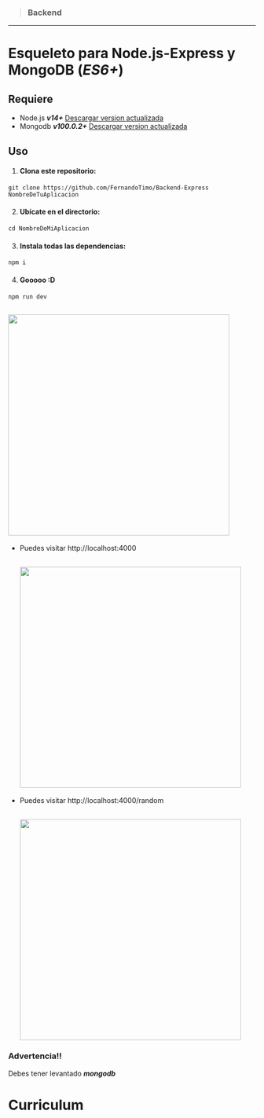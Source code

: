 > ### Backend

---

# Esqueleto para Node.js-Express y MongoDB (_ES6+_)

## Requiere

- Node.js **_v14+_** [Descargar version actualizada](https://nodejs.org/es/ 'Descargar Node.js')
- Mongodb **_v100.0.2+_** [Descargar version actualizada](https://www.mongodb.com/try/download/database-tools 'Descargar MongoDB')

## Uso

1. #### Clona este repositorio:

`git clone https://github.com/FernandoTimo/Backend-Express NombreDeTuAplicacion`

2. #### Ubícate en el directorio:

`cd NombreDeMiAplicacion`

3. #### Instala todas las dependencias:

`npm i`

4. #### Gooooo :D

`npm run dev`

## <img src="https://i.ibb.co/ZLSgsHF/server.jpg" width="450">

- Puedes visitar http://localhost:4000

  ## <img src="https://i.ibb.co/YQkjYHP/Timoideas-Express-Server-4000.jpg" width="450">

- Puedes visitar http://localhost:4000/random

  ## <img src="https://i.ibb.co/xfmz12r/Timoideas-Express-Server-4000-random.jpg" width="450">

### Advertencia!!

Debes tener levantado **_mongodb_**

# Curriculum
